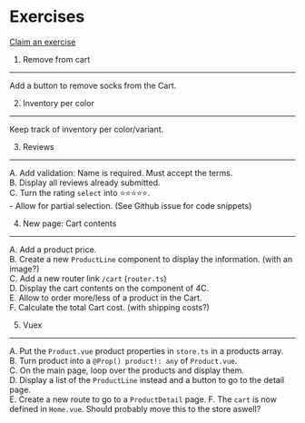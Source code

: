Exercises
=========
[Claim an exercise](https://github.com/itenium-be/Vue.js-Tutorial/issues)


1) Remove from cart
-------------------
Add a button to remove socks from the Cart.


2) Inventory per color
----------------------
Keep track of inventory per color/variant.


3) Reviews
----------
A. Add validation: Name is required. Must accept the terms.  
B. Display all reviews already submitted.  
C. Turn the rating `select` into ⭐⭐⭐⭐⭐.  
    - Allow for partial selection. (See Github issue for code snippets)


4) New page: Cart contents
--------------------------
A. Add a product price.  
B. Create a new `ProductLine` component to display the information. (with an image?)  
C. Add a new router link `/cart` (`router.ts`)  
D. Display the cart contents on the component of 4C.  
E. Allow to order more/less of a product in the Cart.  
F. Calculate the total Cart cost. (with shipping costs?)  


5) Vuex
-------
A. Put the `Product.vue` product properties in `store.ts` in a products array.  
B. Turn product into a `@Prop() product!: any` of `Product.vue`.  
C. On the main page, loop over the products and display them.  
D. Display a list of the `ProductLine` instead and a button to go to the detail page.  
E. Create a new route to go to a `ProductDetail` page.
F. The `cart` is now defined in `Home.vue`. Should probably move this to the store aswell?  
